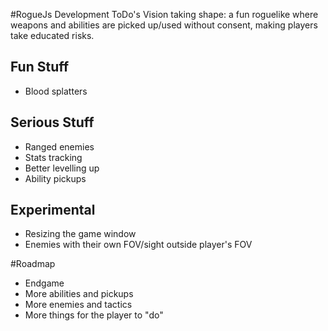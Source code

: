 #RogueJs Development ToDo's
Vision taking shape: a fun roguelike where weapons and abilities are picked up/used without consent,
making players take educated risks.

## Fun Stuff
* Blood splatters

## Serious Stuff
* Ranged enemies
* Stats tracking
* Better levelling up
* Ability pickups

## Experimental
* Resizing the game window
* Enemies with their own FOV/sight outside player's FOV

#Roadmap
* Endgame
* More abilities and pickups
* More enemies and tactics
* More things for the player to "do"